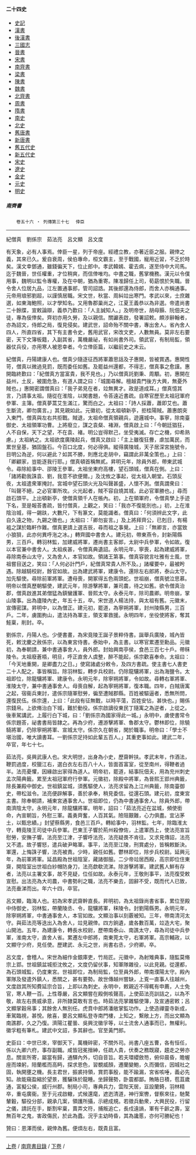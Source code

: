 



#### 二十四史

*   [史記](../a01/a01.md)
*   [漢書](../a02/a02.md)
*   [後漢書](../a03/a03.md)
*   [三國志](../a04/a04.md)
*   [晉書](../a05/a05.md)
*   [宋書](../a06/a06.md)
*   [南齊書](../a07/a07.md)
*   [梁書](../a08/a08.md)
*   [陳書](../a09/a09.md)
*   [魏書](../a10/a10.md)
*   [北齊書](../a11/a11.md)
*   [周書](../a12/a12.md)
*   [隋書](../a13/a13.md)
*   [南史](../a14/a14.md)
*   [北史](../a15/a15.md)
*   [舊唐書](../a16/a16.md)
*   [新唐書](../a17/a17.md)
*   [舊五代史](../a18/a18.md)
*   [新五代史](../a19/a19.md)
*   [宋史](../a20/a20.md)
*   [遼史](../a21/a21.md)
*   [金史](../a22/a22.md)
*   [元史](../a23/a23.md)
*   [明史](../a24/a24.md)


##### 南齊書
　　`卷五十六 ‧ 列傳第三十七`　
	`倖臣`

* * *

紀僧真　劉係宗　茹法亮　呂文顯　呂文度

有天象，必有人事焉。倖臣一星，列于帝座。經禮立教，亦著近臣之服。親倖之義，其來已久。爰自衰周，侯伯專命，桓文霸主，至于戰國，寵用近習，不乏於時矣。漢文幸鄧通，雖錢徧天下，位止郎中。孝武韓嫣、霍去病，遂至侍中大司馬。迄于魏晉，世任權重，才位稍爽，而信倖唯均。中書之職，舊掌機務。漢元以令僕用事，魏明以監令專權，及在中朝，猶為重寄。陳准歸任上司，荀勗恨於失職。晉令舍人位居九品，江左置通事郎，管司詔誥。其後郎還為侍郎，而舍人亦稱通事。元帝用琅邪劉超，以謹慎居職。宋文世，秋當、周糾竝出寒門。孝武以來，士庶雜選，如東海鮑照，以才學知名。又用魯郡巢尚之，江夏王義恭以為非選。帝遣尚書二十餘牒，宣敕論辯，義恭乃歎曰：「人主誠知人。」及明帝世，胡母顥、阮佃夫之徒，專為佞倖矣。齊初亦用久勞，及以親信。關讞表啟，發署詔敕。頗涉辭翰者，亦為詔文，侍郎之局，復見侵矣。建武世，詔命殆不關中書，專出舍人。省內舍人四人，所直四省，其下有主書令史，舊用武官，宋改文吏，人數無員。莫非左右要密，天下文簿板籍，入副其省，萬機嚴祕，有如尚書外司。領武官，有制局監，領器仗兵役，亦用寒人被恩幸者。今立倖臣篇，以繼前史之末云。

紀僧真，丹陽建康人也。僧真少隨逐征西將軍蕭思話及子惠開，皆被賞遇。惠開性苛，僧真以微過見罰，既而委任如舊。及罷益州還都，不得志，僧真事之愈謹。惠開臨終歎曰：「紀僧真方當富貴，我不見也。」乃以僧真託劉秉、周顒。初，惠開在益州，土反，被圍危急，有道人謂之曰：「城圍尋解。檀越貴門後方大興，無憂外賊也。」惠開密謂僧真曰：「我子弟見在者，竝無異才。政是道成耳。」僧真憶其言，乃請事太祖。隨從在淮陰，以閑書題，令荅遠近書疏。自寒官歷至太祖冠軍府參軍、主簿。僧真夢蒿艾生滿江，驚而白之。太祖曰：「詩人採蕭，蕭即艾也。蕭生斷流，卿勿廣言。」其見親如此。元徽初，從太祖頓新亭，拒桂陽賊。蕭惠朗突入東門，僧真與左右共拒戰。賊退，太祖命僧真領親兵，遊邏城中。事寧，除南臺御史、太祖領軍功曹。上將廢立，謀之袁粲、褚淵，僧真啟上曰：「今朝廷猖狂，人不自保，天下之望，不在袁、褚。明公豈得默己，坐受夷滅。存亡之機，仰希熟慮。」太祖納之。太祖欲度廣陵起兵，僧真又啟曰：「主上雖復狂釁，虐加萬民，而累世皇基，猶固盤石。今百口北度，何必得俱。縱得廣陵城，天子居深宮施號令，目明公為逆，何以避此？如其不勝，則應北走胡中，竊謂此非萬全策也。」上曰：「卿顧家，豈能逐我行耶。」僧真頓首稱無貳。昇明元年，除員外郎，帶東武城令。尋除給事中、邵陵王參軍。太祖坐東府高樓，望石頭城，僧真在側。上曰：「諸將勸我誅袁、劉，我意不欲便爾。」及沈攸之事起，從太祖入朝堂。石頭反夜，太祖遣衆軍掩討。宮城中望石頭火光及叫聲甚盛，人懷不測。僧真謂衆曰：「叫聲不絕，之必官軍所攻。火光起者，賊不容自燒其城，此必官軍勝也。」尋而啟石頭平。上出頓新亭，使僧真領千人在帳內。初，上在領軍府，令僧真學上手迹下名，至是報荅書疏，皆付僧真，上觀之，笑曰：「我亦不復能別也。」初，上在淮陰治城，得一錫趺，大數尺，下有篆文，莫能識者。僧真曰：「何須辨此文字，此自久遠之物，九錫之徵也。」太祖曰：「卿勿妄言。」及上將拜齊公，已剋日，有楊袓之謀於臨軒作難。僧真更請上選吉辰，尋而祖之事覺。上曰：「無卿言，亦當致小狼狽，此亦何異呼沲之冰。」轉齊國中書舍人。建元初，帶東燕令，封新陽縣男，三百戶。轉羽林監，加建威將軍，遷尚書主客郎，太尉中兵參軍，令如故。復以本官兼中書舍人。太祖疾甚，令僧真典遺詔。永明元年，寧喪，起為建威將軍，尋除南泰山太守，又為舍人，本官如故。領諸王第事。僧真容貌言吐雅有士風，世祖嘗目送之，笑曰：「人何必計門戶，紀僧真常貴人所不及。」諸權要中，最被盻遇。除越騎校尉，餘官如故。出為建武將軍，建康令。還除左右郎將，泰山太守。加先驅使。尋除前軍將軍。遭母喪，開冢得五色兩頭蛇。世祖崩，僧真號泣思慕。明帝以僧真歷朝驅使，建武元年，除游擊將軍，兼司農，待之如舊。欲令僧真治郡，僧真啟進其弟僧猛為鎮蠻護軍、晉熙太守。永泰元年，除司農卿。明帝崩，掌山陵事。出為廬陵內史，年五十五，卒。宋世道人楊法持，與太祖有舊。元徽末，宣傳密謀。昇明中，以為僧正。建元初，罷道，為寧朔將軍，封州陵縣男，三百戶。二年，虜圍朐山，遣法持為軍主，領支軍救援。永明四年，坐役使將客，奪其鮭稟，削封。卒。

劉係宗，丹陽人也。少便書畫，為宋竟陵王誕子景粹侍書。誕舉兵廣陵，城內皆死，敕沈慶之赦係宗，以為東宮侍書。泰始中，為主書。以寒官累遷至勳品。元徽初，為奉朝請，兼中書通事舍人，員外郎。封始興南亭侯，食邑三百七十戶。帶秣陵令。太祖廢蒼梧，明旦，呼正直舍人虞整，醉不能起，係宗歡喜奉命。太祖曰：「今天地重開，是卿盡力之日。」使寫諸處分敕令，及四方書疏。使主書七人書吏二十人配之，事皆稱旨。除羽林監，轉步兵校尉。仍除龍驤將軍，出為海鹽令。太祖即位，除龍驤將軍、建康令。永明元年，除寧朔將軍，令如故。尋轉右軍將軍、淮陵太守，兼中書通事舍人。母喪自解，起為寧朔將軍，復本職。四年，白賊唐㝢之起，宿衞兵東討，遣係宗隨軍慰勞，徧至遭賊郡縣。百姓被驅逼者，悉無所問，還復民伍。係宗還，上曰：「此段有征無戰，以時平蕩，百姓安怗，甚快也。」賜係宗錢帛。上欲脩治白下城，難於動役。係宗啟謫役東民丁隨㝢之為逆者，上從之。後車駕講武，上履行白下城，曰：「劉係宗為國家得此一城。」永明中，虜使書常令係宗題荅，祕書書局皆隷之。再為少府，遷游擊將軍、魯郡太守。鬱林即位，除驍騎將軍，仍除寧朔將軍、宣城太守。係宗久在朝省，閑於職事。明帝曰：「學士不堪治國，唯大讀書耳。一劉係宗足持如此輩五百人。」其重吏事如此。建武二年，卒官，年七十七。

茹法亮，吳興武康人也。宋大明世，出身為小史，歷齋幹扶。孝武末年，作酒法，鞭罰過度，校獵江右，選白衣左右百八十人，皆面首富室，從至南州，得鞭者過半。法亮憂懼，因緣啟出家得為道人。明帝初，罷道，結事阮佃夫，用為兖州刺史孟次陽典籤。累至太祖冠軍府行參軍。元徽初，除殿中將軍，為晉熙王郢州典籤，除長兼殿中御史。世祖鎮盆城，須舊驅使人，法亮求留為上江州典籤，除南臺御史，帶松滋令。法亮便辟解事，善於承奉，稍見委信。從還石頭。建元初，度東宮主書。除奉朝請，補東宮通事舍人。世祖即位，仍為中書通事舍人。除員外郎，帶南濟陰太守。永明元年，除龍驤將軍。明年，詔曰：「茹法亮近在盆城，頻使銜命，內宣朝旨，外慰三軍。義勇齊奮，人百其氣。險阻艱難，心力俱盡。宜沾茅土，以甄忠績。」封望蔡縣男，食邑三百戶。轉給事中，羽林監。七年，除臨淮太守，轉竟陵王司徒中兵參軍。巴東王子響於荊州殺僚佐，上遣軍西上，使法亮宣旨慰勞，安撫子響。法亮至江津，子響呼法亮，法亮疑畏不肯往。又求見傳詔，法亮又不遣。故子響怒，遣兵破尹略軍。事平，法亮至江陵，刑賞處分，皆稱敕斷決。軍還，上悔誅子響，法亮被責。少時，親任如舊。鬱林即位，除步兵校尉。延興元年，為前軍將軍。延昌殿為世祖陰室，藏諸御服。二少帝竝居西殿，高宗即位住東齋，開陰室出世祖白紗帽防身刀，法亮歔欷流涕。除游擊將軍。建武舊人鮮有存者，法亮以主署文事，故不見疑，位任如故。永泰元年，王敬則事平，法亮復受敕宣慰。出法亮為大司農，中書勢利之職，法亮不樂去，固辭不受，既而代人已致，法亮垂涕而出。年六十四，卒官。

呂文顯，臨海人也。初為宋孝武齋幹直長。昇明初，為太祖錄尚書省事，累位至殿中侍御史，羽林監，帶蘭陵丞、令，龍驤將軍，秣陵令。封劉陽縣男。永明元年，除寧朔將軍，中書通事舍人，本官如故。文顯治事以刻覈被知。三年，帶南清河太守。與茹法亮等迭出入為舍人，竝見親倖。四方餉遺，歲各數百萬，竝造大宅，聚山開池。五年，為建康令，轉長水校尉，歷帶南泰山、南譙太守，尋為司徒中兵參軍，淮南太守，直舍人省。累遷左中郎將，南東莞太守，右軍將軍。高宗輔政，以文顯守少府，見任使。歷建武、永元之世，尚書右丞，少府卿。卒。

呂文度，會稽人。宋世為細作金銀庫吏，竹局匠。元徽中，為射雉典事，隨監莫脩宗上郢。世祖鎮盆城拒沈攸之，文度仍留伏事，知軍隊雜役，以此見親。從還都，為石頭城監，仍度東宮。世祖即位，為制局監，位至員外郎，帶南濮陽太守。殿內軍隊及發遣外鎮人，悉關之，甚有要勢。故世傳越州嘗缺，上覔一直事人往越州，文度啟其所知費延宗合旨，上即以為刺史。永明中，敕親近不得輒有申薦，人士免官，寒人鞭一百。上性尊嚴，呂文顯嘗在殿側咳聲高，上使茹法亮訓詰之，以為不敬，故左右畏威承意，非所隷莫敢有言也。時茹法亮掌雜驅使簿，及宣通密敕；呂文顯掌穀帛事；其餘舍人無別任。虎賁中郎將潘敞掌監功作。上使造禪靈寺新成，車駕臨視，甚悅。敞喜，要呂文顯私登寺南門樓，上知之，繫敞上方，而出文顯為南譙郡，久之乃復。濟陽江瞿曇、吳興沈徽孚等，以士流舍人通事而已，無權利。徽孚粗有筆札。建武中文詔，多其辭也。官至黃門郎。

史臣曰：中世已來，宰御天下，萬機碎密，不關外司。尚書八座五曹，各有恒任，係以九卿六府，事存副職。咸皆冠冕搢紳，任疏人貴，伏奏之務既寢，趨走之勞亦息。關宣所寄，屬當有歸，通驛內外，切自音旨。若夫環纓斂笏，俯仰晨昏，贍幄座而竦躬，陪蘭檻而高眄，探求恩色，習覩威顏，遷蘭變鮑，久而彌信，因城社之固，執開壅之機。長主君世，振裘持領，賞罰事殷，能不踰漏，宮省咳唾，義必先知。故能窺盈縮於望景，獲驪珠於龍睡。坐歸聲勢，卧震都鄙。賄賂日積，苞苴歲通，富擬公侯，威行州郡。制局小司，專典兵力，雲陛天居，亘設蘭錡，羽林精卒，重屯廣衞。至于元戎啟轍，式候還麾，遮迾清道，神行案轡，督察來往，馳騖輦轂，驅役分部，親承几案，領護所攝，示總成規。若徵兵動衆，大興民役，行留之儀，請託在手，斷割牢稟，賣弄文符，捕叛追亡，長戍遠謪，軍有千齡之壽，室無百年之鬼，害政傷民，於此為蠹。況乎主幼時昏，其為讒慝，亦何可勝紀也！

贊曰：恩澤而侯，親倖為舊。便煩左右，既貴且富。

* * *

[上卷](055.md) / [南齊書目錄](a07.md) / [下卷](057.md) / 

    
